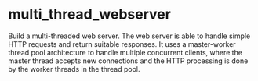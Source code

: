 # multi_thread_webserver

 Build a multi-threaded web server. The web server is able to handle simple HTTP requests and return suitable responses. It  uses a master-worker thread pool architecture to handle multiple concurrent clients, where the master thread accepts new connections and the HTTP processing is done by the worker threads in the thread pool.

